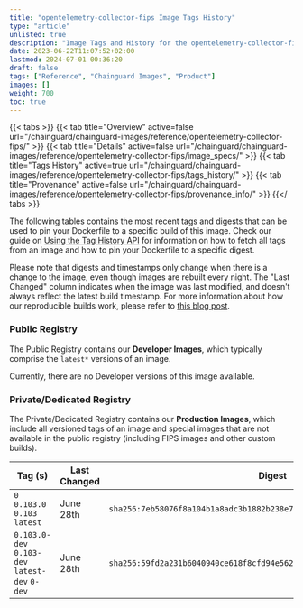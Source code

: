 ```yaml
---
title: "opentelemetry-collector-fips Image Tags History"
type: "article"
unlisted: true
description: "Image Tags and History for the opentelemetry-collector-fips Chainguard Image"
date: 2023-06-22T11:07:52+02:00
lastmod: 2024-07-01 00:36:20
draft: false
tags: ["Reference", "Chainguard Images", "Product"]
images: []
weight: 700
toc: true
---
```


{{< tabs >}}
{{< tab title="Overview" active=false url="/chainguard/chainguard-images/reference/opentelemetry-collector-fips/" >}}
{{< tab title="Details" active=false url="/chainguard/chainguard-images/reference/opentelemetry-collector-fips/image_specs/" >}}
{{< tab title="Tags History" active=true url="/chainguard/chainguard-images/reference/opentelemetry-collector-fips/tags_history/" >}}
{{< tab title="Provenance" active=false url="/chainguard/chainguard-images/reference/opentelemetry-collector-fips/provenance_info/" >}}
{{</ tabs >}}

The following tables contains the most recent tags and digests that can be used to pin your Dockerfile to a specific build of this image. Check our guide on [Using the Tag History API](/chainguard/chainguard-images/using-the-tag-history-api/) for information on how to fetch all tags from an image and how to pin your Dockerfile to a specific digest.

Please note that digests and timestamps only change when there is a change to the image, even though images are rebuilt every night. The "Last Changed" column indicates when the image was last modified, and doesn't always reflect the latest build timestamp. For more information about how our reproducible builds work, please refer to [this blog post](https://www.chainguard.dev/unchained/reproducing-chainguards-reproducible-image-builds).

### Public Registry
The Public Registry contains our **Developer Images**, which typically comprise the `latest*` versions of an image.

Currently, there are no Developer versions of this image available.

### Private/Dedicated Registry
The Private/Dedicated Registry contains our **Production Images**, which include all versioned tags of an image and special images that are not available in the public registry (including FIPS images and other custom builds).

| Tag (s)                                         | Last Changed | Digest                                                                    |
|-------------------------------------------------|--------------|---------------------------------------------------------------------------|
|  `0` `0.103.0` `0.103` `latest`                 | June 28th    | `sha256:7eb58076f8a104b1a8adc3b1882b238e719cdb1804e36b857b9ac47f2bf48e3b` |
|  `0.103.0-dev` `0.103-dev` `latest-dev` `0-dev` | June 28th    | `sha256:59fd2a231b6040940ce618f8cfd94e562f0caa2e1570ef388908b0a00ff42084` |

